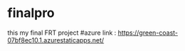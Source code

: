 # finalpro
this my final FRT project
#azure link : https://green-coast-07bf8ec10.1.azurestaticapps.net/
